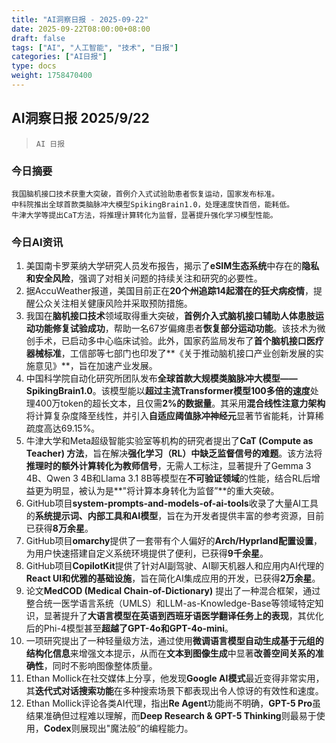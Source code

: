 ```yaml
---
title: "AI洞察日报 - 2025-09-22"
date: 2025-09-22T08:00:00+08:00
draft: false
tags: ["AI", "人工智能", "技术", "日报"]
categories: ["AI日报"]
type: docs
weight: 1758470400
---
```


## AI洞察日报 2025/9/22

>  `AI 日报` 



### **今日摘要**

```
我国脑机接口技术获重大突破，首例介入式试验助患者恢复运动，国家发布标准。
中科院推出全球首款类脑脉冲大模型SpikingBrain1.0，处理速度快百倍，能耗低。
牛津大学等提出CaT方法，将推理计算转化为监督，显著提升强化学习模型性能。
```



### **今日AI资讯**

1.  美国南卡罗莱纳大学研究人员发布报告，揭示了**eSIM生态系统**中存在的**隐私和安全风险**，强调了对相关问题的持续关注和研究的必要性。
2.  据AccuWeather报道，美国目前正在**20个州追踪14起潜在的狂犬病疫情**，提醒公众关注相关健康风险并采取预防措施。
3.  我国在**脑机接口技术**领域取得重大突破，**首例介入式脑机接口辅助人体患肢运动功能修复试验成功**，帮助一名67岁偏瘫患者**恢复部分运动功能**。该技术为微创手术，已启动多中心临床试验。此外，国家药监局发布了**首个脑机接口医疗器械标准**，工信部等七部门也印发了**《关于推动脑机接口产业创新发展的实施意见》**，旨在加速产业发展。
4.  中国科学院自动化研究所团队发布**全球首款大规模类脑脉冲大模型——SpikingBrain1.0**。该模型能以**超过主流Transformer模型100多倍的速度**处理400万token的超长文本，且仅需**2%的数据量**。其采用**混合线性注意力架构**将计算复杂度降至线性，并引入**自适应阈值脉冲神经元**显著节省能耗，计算稀疏度高达69.15%。
5.  牛津大学和Meta超级智能实验室等机构的研究者提出了**CaT (Compute as Teacher) 方法**，旨在解决**强化学习（RL）中缺乏监督信号的难题**。该方法将**推理时的额外计算转化为教师信号**，无需人工标注，显著提升了Gemma 3 4B、Qwen 3 4B和Llama 3.1 8B等模型在**不可验证领域**的性能，结合RL后增益更为明显，被认为是**"将计算本身转化为监督”**的重大突破。
6.  GitHub项目**system-prompts-and-models-of-ai-tools**收录了大量AI工具的**系统提示词、内部工具和AI模型**，旨在为开发者提供丰富的参考资源，目前已获得**8万余星**。
7.  GitHub项目**omarchy**提供了一套带有个人偏好的**Arch/Hyprland配置设置**，为用户快速搭建自定义系统环境提供了便利，已获得**9千余星**。
8.  GitHub项目**CopilotKit**提供了针对AI副驾驶、AI聊天机器人和应用内AI代理的**React UI和优雅的基础设施**，旨在简化AI集成应用的开发，已获得**2万余星**。
9.  论文**MedCOD (Medical Chain-of-Dictionary)** 提出了一种混合框架，通过整合统一医学语言系统（UMLS）和LLM-as-Knowledge-Base等领域特定知识，显著提升了**大语言模型在英语到西班牙语医学翻译任务上的表现**，其优化后的Phi-4模型甚至**超越了GPT-4o和GPT-4o-mini**。
10. 一项研究提出了一种轻量级方法，通过使用**微调语言模型自动生成基于元组的结构化信息**来增强文本提示，从而在**文本到图像生成**中显著**改善空间关系的准确性**，同时不影响图像整体质量。
11. Ethan Mollick在社交媒体上分享，他发现**Google AI模式**最近变得非常实用，其**迭代式对话搜索功能**在多种搜索场景下都表现出令人惊讶的有效性和速度。
12. Ethan Mollick评论各类AI代理，指出**Re Agent**功能尚不明确，**GPT-5 Pro**虽结果准确但过程难以理解，而**Deep Research & GPT-5 Thinking**则最易于使用，**Codex**则展现出"魔法般”的编程能力。